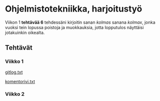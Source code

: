 # Ohjelmistotekniikka, harjoitustyö
Viikon 1 **tehtävää 6** tehdessäni kirjoitin sanan *kolmas* sanana *kolmax*,
jonka vuoksi tein lopussa poistoja ja muokkauksia, jotta lopputulos näyttäisi jotakuinkin oikealta. 

## Tehtävät

### Viikko 1

[gitlog.txt](https://github.com/lauurap/ot-harjoitustyo/blob/master/laskarit/viikko1/gitlog.txt)

[komentorivi.txt](https://github.com/lauurap/ot-harjoitustyo/blob/master/laskarit/viikko1/komentorivi.txt)

### Viikko 2
